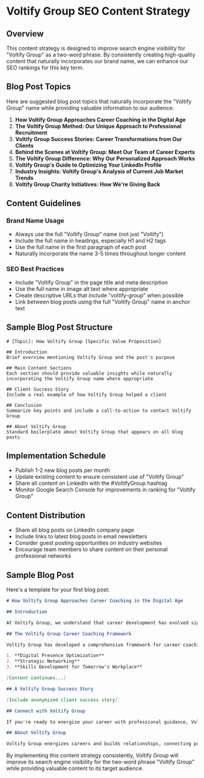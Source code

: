 # Voltify Group SEO Content Strategy

## Overview

This content strategy is designed to improve search engine visibility for "Voltify Group" as a two-word phrase. By consistently creating high-quality content that naturally incorporates our brand name, we can enhance our SEO rankings for this key term.

## Blog Post Topics

Here are suggested blog post topics that naturally incorporate the "Voltify Group" name while providing valuable information to our audience:

1. **How Voltify Group Approaches Career Coaching in the Digital Age**
2. **The Voltify Group Method: Our Unique Approach to Professional Recruitment**
3. **Voltify Group Success Stories: Career Transformations from Our Clients**
4. **Behind the Scenes at Voltify Group: Meet Our Team of Career Experts**
5. **The Voltify Group Difference: Why Our Personalized Approach Works**
6. **Voltify Group's Guide to Optimizing Your LinkedIn Profile**
7. **Industry Insights: Voltify Group's Analysis of Current Job Market Trends**
8. **Voltify Group Charity Initiatives: How We're Giving Back**

## Content Guidelines

### Brand Name Usage

- Always use the full "Voltify Group" name (not just "Voltify")
- Include the full name in headings, especially H1 and H2 tags
- Use the full name in the first paragraph of each post
- Naturally incorporate the name 3-5 times throughout longer content

### SEO Best Practices

- Include "Voltify Group" in the page title and meta description
- Use the full name in image alt text where appropriate
- Create descriptive URLs that include "voltify-group" when possible
- Link between blog posts using the full "Voltify Group" name in anchor text

## Sample Blog Post Structure

```
# [Topic]: How Voltify Group [Specific Value Proposition]

## Introduction
Brief overview mentioning Voltify Group and the post's purpose

## Main Content Sections
Each section should provide valuable insights while naturally incorporating the Voltify Group name where appropriate

## Client Success Story
Include a real example of how Voltify Group helped a client

## Conclusion
Summarize key points and include a call-to-action to contact Voltify Group

## About Voltify Group
Standard boilerplate about Voltify Group that appears on all blog posts
```

## Implementation Schedule

- Publish 1-2 new blog posts per month
- Update existing content to ensure consistent use of "Voltify Group"
- Share all content on LinkedIn with the #VoltifyGroup hashtag
- Monitor Google Search Console for improvements in ranking for "Voltify Group"

## Content Distribution

- Share all blog posts on LinkedIn company page
- Include links to latest blog posts in email newsletters
- Consider guest posting opportunities on industry websites
- Encourage team members to share content on their personal professional networks

## Sample Blog Post

Here's a template for your first blog post:

```markdown
# How Voltify Group Approaches Career Coaching in the Digital Age

## Introduction

At Voltify Group, we understand that career development has evolved significantly in the digital age. Our approach to career coaching combines traditional wisdom with innovative digital strategies to help professionals navigate today's complex job market.

## The Voltify Group Career Coaching Framework

Voltify Group has developed a comprehensive framework for career coaching that addresses the unique challenges of the digital workplace. Our methodology focuses on three key areas:

1. **Digital Presence Optimization**
2. **Strategic Networking**
3. **Skills Development for Tomorrow's Workplace**

[Content continues...]

## A Voltify Group Success Story

[Include anonymized client success story]

## Connect with Voltify Group

If you're ready to energize your career with professional guidance, Voltify Group is here to help. Contact us today to schedule a consultation and discover how our personalized approach can help you achieve your professional goals.

## About Voltify Group

Voltify Group energizes careers and builds relationships, connecting professionals with opportunities across industries. As a women-owned staffing solutions business, we bring over 20 years of experience serving both small businesses and Fortune 500 companies.
```

By implementing this content strategy consistently, Voltify Group will improve its search engine visibility for the two-word phrase "Voltify Group" while providing valuable content to its target audience.
